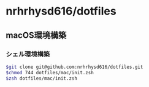 # nrhrhysd616/dotfiles

## macOS環境構築

### シェル環境構築

```zsh
$git clone git@github.com:nrhrhysd616/dotfiles.git
$chmod 744 dotfiles/mac/init.zsh
$zsh dotfiles/mac/init.zsh
```
